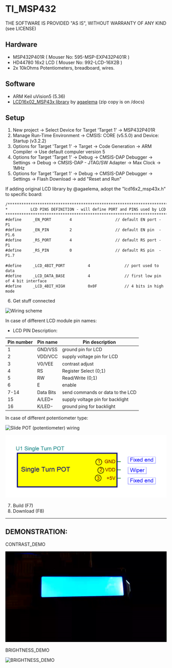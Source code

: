 # TI_MSP432

THE SOFTWARE IS PROVIDED "AS IS", WITHOUT WARRANTY OF ANY KIND (see LICENSE)

## Hardware
- MSP432P401R      ( Mouser No: 595-MSP-EXP432P401R  )
- HD44780 16x2 LCD ( Mouser No: 992-LCD-16X2B        )
- 2x 10kOhms Potentiometers, breadboard, wires.

## Software
- ARM Keil uVision5 (5.36)
- [LCD16x02_MSP43x library](https://github.com/agaelema/LCD16x2_MSP43x) by [agaelema](https://github.com/agaelema) (zip copy is on /docs)


## Setup
1. New project -> Select Device for Target 'Target 1' -> MSP432P401R
2. Manage Run-Time Environment -> CMSIS: CORE (v5.5.0) and Device: Startup (v3.2.2)
3. Options for Target 'Target 1' -> Target -> Code Generation -> ARM Compiler -> Use default compuler version 5
4. Options for Target 'Target 1' -> Debug -> CMSIS-DAP Debugger -> Settings -> Debug -> CMSIS-DAP - JTAG/SW Adapter -> Max Clock -> 1MHz
5. Options for Target 'Target 1' -> Debug -> CMSIS-DAP Debugger -> Settings -> Flash Download -> add "Reset and Run"


If adding original LCD library by @agaelema, adopt the "lcd16x2_msp43x.h" to specific board:

	/***************************************************************************************
	*          LCD PINS DEFINITION - will define PORT and PINS used by LCD
	***************************************************************************************/
	#define     _EN_PORT        4                   // default EN port - P1
	#define     _EN_PIN         2                   // default EN pin  - P1.6
	#define     _RS_PORT        4                   // default RS port - P1
	#define     _RS_PIN         0                   // default RS pin  - P1.7

	#define     _LCD_4BIT_PORT          4               // port used to data
	#define     _LCD_DATA_BASE          4               // first low pin of 4 bit interface
	#define     _LCD_4BIT_HIGH          0x0F            // 4 bits in high mode

6. Get stuff connected

![Wiring scheme](/images/WIRING.BMP)

In case of different LCD module pin names:

- LCD PIN Description:

Pin number | Pin name  | Pin description
--- | --- | ---
1 | GND/VSS | ground pin for LCD
2 | VDD/VCC | supply voltage pin for LCD
3 | V0/VEE | contrast adjust
4 | RS | Register Select (0;1)
5 | RW | Read/Write (0;1)
6 | E | enable
7-14 | Data Bits | send commands or data to the LCD
15 | A/LED+ | supply voltage pin for backlight
16 | K/LED- | ground ping for backlight


In case of different potentiometer type:

![Slide POT (potentiometer) wiring](/images/SLIDE_POTENTIOMETER.BMP)

![Single turn POT wiring](/images/SINGLE_TURN_POT.BMP)


7. Build (F7)
8. Download (F8)

___

## DEMONSTRATION:

CONTRAST_DEMO

![CONTRAST_DEMO](/images/CONTRAST_DEMO.gif)


BRIGHTNESS_DEMO

![BRIGHTNESS_DEMO](/images/BRIGHTNESS_DEMO.gif)
